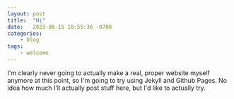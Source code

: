 ```yaml
---
layout: post
title:  "Hi"
date:   2023-06-15 18:55:36 -0700
categories: 
    - blog
tags:
    - welcome
---
```

I'm clearly never going to actually make a real, proper website myself anymore at this point, so I'm going to try using Jekyll and Github Pages. No idea how much I'll actually post stuff here, but I'd like to actually try.
